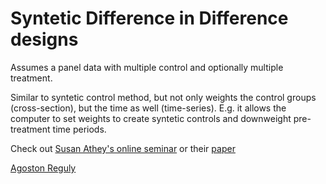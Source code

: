 # Syntetic Difference in Difference designs

Assumes a panel data with multiple control and optionally multiple treatment.

Similar to syntetic control method, but not only weights the control groups (cross-section), but the time as well (time-series).
E.g. it allows the computer to set weights to create syntetic controls and downweight pre-treatment time periods.

Check out [Susan Athey's online seminar](https://www.youtube.com/watch?v=r2DzGAigTl4&ab_channel=OnlineCausalInferenceSeminar) or their [paper](https://www.aeaweb.org/articles?id=10.1257/aer.20190159) 

[Agoston Reguly](https://regulyagoston.github.io/)
